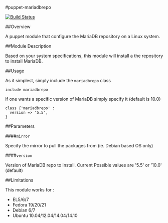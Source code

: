 #puppet-mariadbrepo

[![Build Status](https://travis-ci.org/Mylezeem/puppet-mariadbrepo.svg?branch=master)](https://travis-ci.org/Mylezeem/puppet-mariadbrepo)

##Overview

A puppet module that configure the MariaDB repository on a Linux system.

##Module Description

Based on your system specifications, this module will install a the repository to install MariaDB.

##Usage

As it simplest, simply include the `mariadbrepo` class

```puppet
include mariadbrepo
```

If one wants a specific version of MariaDB simply specify it (default is 10.0)

```puppet
class {'mariadbrepo' :
  version => '5.5',
}
```
##Parameters

####`mirror`

Specify the mirror to pull the packages from (ie. Debian based OS only)

####`version`

Version of MariaDB repo to install. Current Possible values are '5.5' or '10.0' (default)

##Limitations

This module works for :

* EL5/6/7
* Fedora 19/20/21
* Debian 6/7
* Ubuntu 10.04/12.04/14.04/14.10
